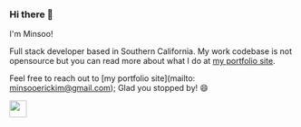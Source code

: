 ### Hi there 👋

I'm Minsoo!

Full stack developer based in Southern California. My work codebase is not opensource but you can read more about what I do at [my portfolio site](https://minsoo.vercel.app/).  

Feel free to reach out to [my portfolio site](mailto: minsooerickim@gmail.com); Glad you stopped by! 😄

<a href="https://www.linkedin.com/in/minsookime/" target="_blank"><img src="https://content.linkedin.com/content/dam/me/business/en-us/amp/brand-site/v2/bg/LI-Bug.svg.original.svg" width="30px" /></a>
<!--
**minsooerickim/minsooerickim** is a ✨ _special_ ✨ repository because its `README.md` (this file) appears on your GitHub profile.

Here are some ideas to get you started:

- 🔭 I’m currently working on ...
- 🌱 I’m currently learning ...
- 👯 I’m looking to collaborate on ...
- 🤔 I’m looking for help with ...
- 💬 Ask me about ...
- 📫 How to reach me: ...
- 😄 Pronouns: ...
- ⚡ Fun fact: ...
-->

